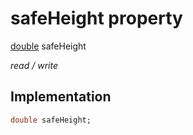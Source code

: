 


# safeHeight property






[double](https://api.flutter.dev/flutter/dart-core/double-class.html) safeHeight
  
_read / write_






## Implementation

```dart
double safeHeight;


```







